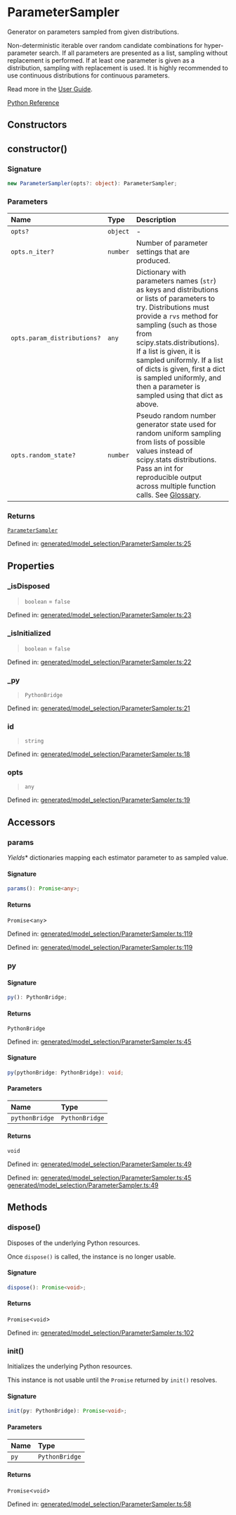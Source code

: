 # ParameterSampler

Generator on parameters sampled from given distributions.

Non-deterministic iterable over random candidate combinations for hyper- parameter search. If all parameters are presented as a list, sampling without replacement is performed. If at least one parameter is given as a distribution, sampling with replacement is used. It is highly recommended to use continuous distributions for continuous parameters.

Read more in the [User Guide](../grid_search.html#grid-search).

[Python Reference](https://scikit-learn.org/stable/modules/generated/sklearn.model_selection.ParameterSampler.html)

## Constructors

## constructor()

### Signature

```ts
new ParameterSampler(opts?: object): ParameterSampler;
```

### Parameters

| Name | Type | Description |
| :------ | :------ | :------ |
| `opts?` | `object` | - |
| `opts.n_iter?` | `number` | Number of parameter settings that are produced. |
| `opts.param_distributions?` | `any` | Dictionary with parameters names (`str`) as keys and distributions or lists of parameters to try. Distributions must provide a `rvs` method for sampling (such as those from scipy.stats.distributions). If a list is given, it is sampled uniformly. If a list of dicts is given, first a dict is sampled uniformly, and then a parameter is sampled using that dict as above. |
| `opts.random_state?` | `number` | Pseudo random number generator state used for random uniform sampling from lists of possible values instead of scipy.stats distributions. Pass an int for reproducible output across multiple function calls. See [Glossary](../../glossary.html#term-random_state). |

### Returns

[`ParameterSampler`](ParameterSampler.md)

Defined in:  [generated/model\_selection/ParameterSampler.ts:25](https://github.com/transitive-bullshit/scikit-learn-ts/blob/f6c1fce/packages/sklearn/src/generated/model_selection/ParameterSampler.ts#L25)

## Properties

### \_isDisposed

> `boolean`  = `false`

Defined in:  [generated/model\_selection/ParameterSampler.ts:23](https://github.com/transitive-bullshit/scikit-learn-ts/blob/f6c1fce/packages/sklearn/src/generated/model_selection/ParameterSampler.ts#L23)

### \_isInitialized

> `boolean`  = `false`

Defined in:  [generated/model\_selection/ParameterSampler.ts:22](https://github.com/transitive-bullshit/scikit-learn-ts/blob/f6c1fce/packages/sklearn/src/generated/model_selection/ParameterSampler.ts#L22)

### \_py

> `PythonBridge`

Defined in:  [generated/model\_selection/ParameterSampler.ts:21](https://github.com/transitive-bullshit/scikit-learn-ts/blob/f6c1fce/packages/sklearn/src/generated/model_selection/ParameterSampler.ts#L21)

### id

> `string`

Defined in:  [generated/model\_selection/ParameterSampler.ts:18](https://github.com/transitive-bullshit/scikit-learn-ts/blob/f6c1fce/packages/sklearn/src/generated/model_selection/ParameterSampler.ts#L18)

### opts

> `any`

Defined in:  [generated/model\_selection/ParameterSampler.ts:19](https://github.com/transitive-bullshit/scikit-learn-ts/blob/f6c1fce/packages/sklearn/src/generated/model_selection/ParameterSampler.ts#L19)

## Accessors

### params

*Yields** dictionaries mapping each estimator parameter to as sampled value.

#### Signature

```ts
params(): Promise<any>;
```

#### Returns

`Promise`\<`any`\>

Defined in:  [generated/model\_selection/ParameterSampler.ts:119](https://github.com/transitive-bullshit/scikit-learn-ts/blob/f6c1fce/packages/sklearn/src/generated/model_selection/ParameterSampler.ts#L119)

Defined in:  [generated/model\_selection/ParameterSampler.ts:119](https://github.com/transitive-bullshit/scikit-learn-ts/blob/f6c1fce/packages/sklearn/src/generated/model_selection/ParameterSampler.ts#L119)

### py

#### Signature

```ts
py(): PythonBridge;
```

#### Returns

`PythonBridge`

Defined in:  [generated/model\_selection/ParameterSampler.ts:45](https://github.com/transitive-bullshit/scikit-learn-ts/blob/f6c1fce/packages/sklearn/src/generated/model_selection/ParameterSampler.ts#L45)

#### Signature

```ts
py(pythonBridge: PythonBridge): void;
```

#### Parameters

| Name | Type |
| :------ | :------ |
| `pythonBridge` | `PythonBridge` |

#### Returns

`void`

Defined in:  [generated/model\_selection/ParameterSampler.ts:49](https://github.com/transitive-bullshit/scikit-learn-ts/blob/f6c1fce/packages/sklearn/src/generated/model_selection/ParameterSampler.ts#L49)

Defined in:  [generated/model\_selection/ParameterSampler.ts:45](https://github.com/transitive-bullshit/scikit-learn-ts/blob/f6c1fce/packages/sklearn/src/generated/model_selection/ParameterSampler.ts#L45) [generated/model\_selection/ParameterSampler.ts:49](https://github.com/transitive-bullshit/scikit-learn-ts/blob/f6c1fce/packages/sklearn/src/generated/model_selection/ParameterSampler.ts#L49)

## Methods

### dispose()

Disposes of the underlying Python resources.

Once `dispose()` is called, the instance is no longer usable.

#### Signature

```ts
dispose(): Promise<void>;
```

#### Returns

`Promise`\<`void`\>

Defined in:  [generated/model\_selection/ParameterSampler.ts:102](https://github.com/transitive-bullshit/scikit-learn-ts/blob/f6c1fce/packages/sklearn/src/generated/model_selection/ParameterSampler.ts#L102)

### init()

Initializes the underlying Python resources.

This instance is not usable until the `Promise` returned by `init()` resolves.

#### Signature

```ts
init(py: PythonBridge): Promise<void>;
```

#### Parameters

| Name | Type |
| :------ | :------ |
| `py` | `PythonBridge` |

#### Returns

`Promise`\<`void`\>

Defined in:  [generated/model\_selection/ParameterSampler.ts:58](https://github.com/transitive-bullshit/scikit-learn-ts/blob/f6c1fce/packages/sklearn/src/generated/model_selection/ParameterSampler.ts#L58)
